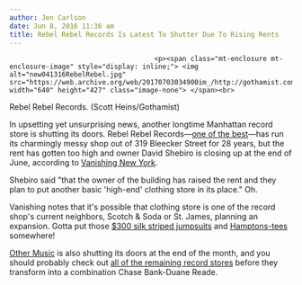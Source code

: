 ```yaml
---
author: Jen Carlson
date: Jun 8, 2016 11:36 am
title: Rebel Rebel Records Is Latest To Shutter Due To Rising Rents
---
```


	
										<p><span class="mt-enclosure mt-enclosure-image" style="display: inline;"> <img alt="new041316RebelRebel.jpg" src="https://web.archive.org/web/20170703034900im_/http://gothamist.com/attachments/arts_jen/new041316RebelRebel.jpg" width="640" height="427" class="image-none"> </span><br>
<span class="photo_caption">Rebel Rebel Records. (Scott Heins/Gothamist)</span></p>

<p>In upsetting yet unsurprising news, another longtime Manhattan record store is shutting its doors. Rebel Rebel Records&#x2014;<a href="https://web.archive.org/web/20170703034900/http://gothamist.com/2016/04/14/best_record_stores_nyc.php">one of the best</a>&#x2014;has run its charmingly messy shop out of 319 Bleecker Street for 28 years, but the rent has gotten too high and owner David Shebiro is closing up at the end of June, according to <a href="https://web.archive.org/web/20170703034900/http://vanishingnewyork.blogspot.com/2016/06/rebel-rebel-records.html">Vanishing New York</a>. </p>

<p>Shebiro said &quot;that the owner of the building has raised the rent and they plan to put another basic &apos;high-end&apos; clothing store in its place.&quot; Oh.</p>

<p>Vanishing notes that it&apos;s possible that clothing store is one of the record shop&apos;s current neighbors, Scotch &amp; Soda or St. James, planning an expansion. Gotta put those <a href="https://web.archive.org/web/20170703034900/https://www.scotch-soda.com/us/en/women/jumpsuits/silk-striped-dungarees/131532.html?dwvar_131532_color=combo%20Z&amp;cgid=1122&amp;start=6&amp;cgid=1122&amp;start=6">$300 silk striped jumpsuits</a> and <a href="https://web.archive.org/web/20170703034900/http://www.saintjames-usa.com/women-striped-t-shirts.php">Hamptons-tees</a> somewhere!</p>

<p><a href="https://web.archive.org/web/20170703034900/http://gothamist.com/2016/05/09/other_music_closing_shop_in_june.php">Other Music</a> is also shutting its doors at the end of the month, and you should probably check out <a href="https://web.archive.org/web/20170703034900/http://gothamist.com/2016/04/14/best_record_stores_nyc.php">all of the remaining record stores</a> before they transform into a combination Chase Bank-Duane Reade.</p>					
										
									
				